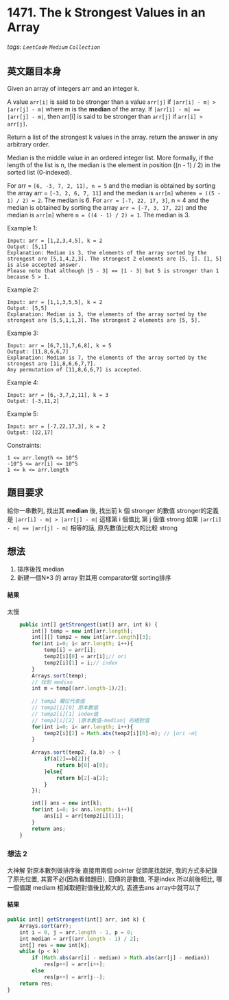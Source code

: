 # 1471. The k Strongest Values in an Array
###### tags: `LeetCode` `Medium` `Collection`

## 英文題目本身
Given an array of integers arr and an integer k.

A value `arr[i]` is said to be stronger than a value `arr[j]` if `|arr[i] - m| > |arr[j] - m|` where m is the **median** of the array.
If `|arr[i] - m| == |arr[j] - m|`, then arr[i] is said to be stronger than `arr[j]` if `arr[i] > arr[j]`.

Return a list of the strongest k values in the array. return the answer in any arbitrary order.

Median is the middle value in an ordered integer list. More formally, if the length of the list is n, the median is the element in position ((n - 1) / 2) in the sorted list (0-indexed).

For arr = `[6, -3, 7, 2, 11], n = 5` and the median is obtained by sorting the array arr = `[-3, 2, 6, 7, 11]` and the median is `arr[m]` where`m = ((5 - 1) / 2) = 2`. The median is 6.
For `arr = [-7, 22, 17, 3]`, n = 4 and the median is obtained by sorting the array `arr = [-7, 3, 17, 22]` and the median is `arr[m]` where `m = ((4 - 1) / 2) = 1`. The median is 3.
 

Example 1:
```
Input: arr = [1,2,3,4,5], k = 2
Output: [5,1]
Explanation: Median is 3, the elements of the array sorted by the strongest are [5,1,4,2,3]. The strongest 2 elements are [5, 1]. [1, 5] is also accepted answer.
Please note that although |5 - 3| == |1 - 3| but 5 is stronger than 1 because 5 > 1.
```
Example 2:
```
Input: arr = [1,1,3,5,5], k = 2
Output: [5,5]
Explanation: Median is 3, the elements of the array sorted by the strongest are [5,5,1,1,3]. The strongest 2 elements are [5, 5].
```
Example 3:
```
Input: arr = [6,7,11,7,6,8], k = 5
Output: [11,8,6,6,7]
Explanation: Median is 7, the elements of the array sorted by the strongest are [11,8,6,6,7,7].
Any permutation of [11,8,6,6,7] is accepted.
```
Example 4:
```
Input: arr = [6,-3,7,2,11], k = 3
Output: [-3,11,2]
```
Example 5:
```
Input: arr = [-7,22,17,3], k = 2
Output: [22,17]
 ```

Constraints:
```
1 <= arr.length <= 10^5
-10^5 <= arr[i] <= 10^5
1 <= k <= arr.length
```
## 題目要求
給你一串數列, 找出其 **median** 後, 找出前 k 個 stronger 的數值
stronger的定義是 `|arr[i] - m| > |arr[j] - m|` 這樣第 i 個值比 第 j 個值 strong
如果 `|arr[i] - m| == |arr[j] - m|` 相等的話, 原先數值比較大的比較 strong
## 想法
1. 排序後找 median
2. 新建一個N*3 的 array 對其用 comparator做 sorting排序
#### 結果
太慢
```javascript
    public int[] getStrongest(int[] arr, int k) {
        int[] temp = new int[arr.length];
        int[][] temp2 = new int[arr.length][3];
        for(int i=0; i< arr.length; i++){
            temp[i] = arr[i];
            temp2[i][0] = arr[i];// ori
            temp2[i][1] = i;// index
        }
        Arrays.sort(temp);
        // 找到 median
        int m = temp[(arr.length-1)/2];
        
        // temp2 欄位代表值
        // temp2[i][0] 原本數值
        // temp2[i][1] index值
        // temp2[i][2] |原本數值-median| 的絕對值
        for(int i=0; i< arr.length; i++){
            temp2[i][2] = Math.abs(temp2[i][0]-m); // |ori -m|
        }
        
        Arrays.sort(temp2, (a,b) -> {
            if(a[2]==b[2]){
                return b[0]-a[0];
            }else{
                return b[2]-a[2];
            }
        });

        int[] ans = new int[k];
        for(int i=0; i< ans.length; i++){
            ans[i] = arr[temp2[i][1]];
        }
        return ans;
    }
```

### 想法 2
大神解
對原本數列做排序後
直接用兩個 pointer 從頭尾找就好, 我的方式多紀錄了原先位置, 其實不必(因為看錯題目), 回傳的是數值, 不是index
所以前後相比, 哪一個值跟 mediam 相減取絕對值後比較大的, 丟進去ans array中就可以了
#### 結果
```javascript
public int[] getStrongest(int[] arr, int k) {
    Arrays.sort(arr);
    int i = 0, j = arr.length - 1, p = 0;
    int median = arr[(arr.length - 1) / 2];
    int[] res = new int[k];
    while (p < k)
        if (Math.abs(arr[i] - median) > Math.abs(arr[j] - median))
            res[p++] = arr[i++];  
        else
            res[p++] = arr[j--];      
    return res;
}
```